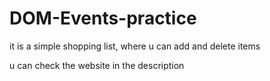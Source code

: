 # DOM-Events-practice

it is a simple shopping list, where u can add and delete items

u can check the website in the description
